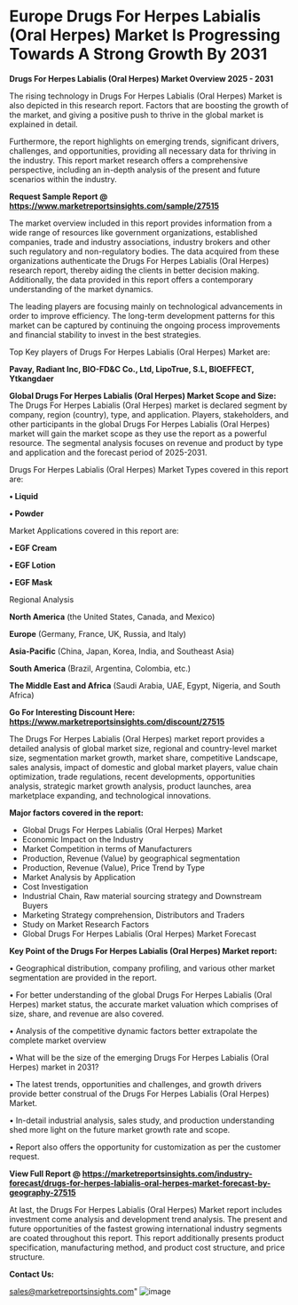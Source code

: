 # Europe Drugs For Herpes Labialis (Oral Herpes) Market Is Progressing Towards A Strong Growth By 2031

<Strong> Drugs For Herpes Labialis (Oral Herpes) Market Overview 2025 - 2031</strong>

The rising technology in Drugs For Herpes Labialis (Oral Herpes) Market is also depicted in this research report. Factors that are boosting the growth of the market, and giving a positive push to thrive in the global market is explained in detail.

Furthermore, the report highlights on emerging trends, significant drivers, challenges, and opportunities, providing all necessary data for thriving in the industry. This report market research offers a comprehensive perspective, including an in-depth analysis of the present and future scenarios within the industry.

<strong>Request Sample Report @ <a href=https://www.marketreportsinsights.com/sample/27515>https://www.marketreportsinsights.com/sample/27515</a></strong>

The market overview included in this report provides information from a wide range of resources like government organizations, established companies, trade and industry associations, industry brokers and other such regulatory and non-regulatory bodies. The data acquired from these organizations authenticate the Drugs For Herpes Labialis (Oral Herpes) research report, thereby aiding the clients in better decision making. Additionally, the data provided in this report offers a contemporary understanding of the market dynamics.

The leading players are focusing mainly on technological advancements in order to improve efficiency. The long-term development patterns for this market can be captured by continuing the ongoing process improvements and financial stability to invest in the best strategies.

Top Key players of Drugs For Herpes Labialis (Oral Herpes) Market are:

<strong>Pavay, Radiant Inc, BIO-FD&C Co., Ltd, LipoTrue, S.L, BIOEFFECT, Ytkangdaer</strong>

<strong><b>Global Drugs For Herpes Labialis (Oral Herpes) Market Scope and Size:</b></strong>
The Drugs For Herpes Labialis (Oral Herpes) market is declared segment by company, region (country), type, and application. Players, stakeholders, and other participants in the global Drugs For Herpes Labialis (Oral Herpes) market will gain the market scope as they use the report as a powerful resource. The segmental analysis focuses on revenue and product by type and application and the forecast period of 2025-2031.

Drugs For Herpes Labialis (Oral Herpes) Market Types covered in this report are:

<strong>• Liquid

• Powder</strong>

Market Applications covered in this report are:

<strong>• EGF Cream

• EGF Lotion

• EGF Mask</strong> 

Regional Analysis

<strong>North America</strong> (the United States, Canada, and Mexico)

<strong>Europe</strong> (Germany, France, UK, Russia, and Italy)

<strong>Asia-Pacific</strong> (China, Japan, Korea, India, and Southeast Asia)

<strong>South America</strong> (Brazil, Argentina, Colombia, etc.)

<strong>The Middle East and Africa</strong> (Saudi Arabia, UAE, Egypt, Nigeria, and South Africa)

<strong>Go For Interesting Discount Here: <a href=https://www.marketreportsinsights.com/discount/27515>https://www.marketreportsinsights.com/discount/27515</a></strong>

The Drugs For Herpes Labialis (Oral Herpes) market report provides a detailed analysis of global market size, regional and country-level market size, segmentation market growth, market share, competitive Landscape, sales analysis, impact of domestic and global market players, value chain optimization, trade regulations, recent developments, opportunities analysis, strategic market growth analysis, product launches, area marketplace expanding, and technological innovations.

<strong><b>Major factors covered in the report:</b></strong>
<ul>
  <li>Global Drugs For Herpes Labialis (Oral Herpes) Market </li>
  <li>Economic Impact on the Industry</li>
  <li>Market Competition in terms of Manufacturers</li>
  <li>Production, Revenue (Value) by geographical segmentation</li>
  <li>Production, Revenue (Value), Price Trend by Type</li>
  <li>Market Analysis by Application</li>
  <li>Cost Investigation</li>
  <li>Industrial Chain, Raw material sourcing strategy and Downstream Buyers</li>
  <li>Marketing Strategy comprehension, Distributors and Traders</li>
  <li>Study on Market Research Factors</li>
  <li>Global Drugs For Herpes Labialis (Oral Herpes) Market Forecast</li>
</ul>

<strong><b>Key Point of the Drugs For Herpes Labialis (Oral Herpes) Market report:</b></strong>

• Geographical distribution, company profiling, and various other market segmentation are provided in the report.

• For better understanding of the global Drugs For Herpes Labialis (Oral Herpes) market status, the accurate market valuation which comprises of size, share, and revenue are also covered.

• Analysis of the competitive dynamic factors better extrapolate the complete market overview

• What will be the size of the emerging Drugs For Herpes Labialis (Oral Herpes) market in 2031?

• The latest trends, opportunities and challenges, and growth drivers provide better construal of the Drugs For Herpes Labialis (Oral Herpes) Market.

• In-detail industrial analysis, sales study, and production understanding shed more light on the future market growth rate and scope.

• Report also offers the opportunity for customization as per the customer request.

<strong><b>View Full Report @ <a href=https://marketreportsinsights.com/industry-forecast/drugs-for-herpes-labialis-oral-herpes-market-forecast-by-geography-27515>https://marketreportsinsights.com/industry-forecast/drugs-for-herpes-labialis-oral-herpes-market-forecast-by-geography-27515</a></b></strong>


At last, the Drugs For Herpes Labialis (Oral Herpes) Market report includes investment come analysis and development trend analysis. The present and future opportunities of the fastest growing international industry segments are coated throughout this report. This report additionally presents product specification, manufacturing method, and product cost structure, and price structure.

<strong>Contact Us:</strong>

sales@marketreportsinsights.com"
![image](https://github.com/user-attachments/assets/155e2664-9cd4-4e20-9f56-164bdbce8141)
